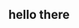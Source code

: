 ## hello there

<!--
**miniiit/miniiit** is a ✨ _special_ ✨ repository because its `README.md` (this file) appears on your GitHub profile.

Here are some ideas to get you started:

-#### 🔭 I’m currently working on ... a new type of website for a sorce game
- ###🌱 I’m currently learning ... html unity python
- 👯 I’m looking to collaborate on ...idk
- 🤔 I’m looking for help with ...idk
- 💬 Ask me about ... sorce and cs2 and val
- 📫 How to reach me: ... 
- 😄 Pronouns: ...
- ⚡ Fun fact: ...i play val i 
-->
